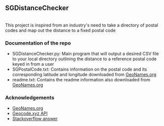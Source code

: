 ## SGDistanceChecker
<br>
This project is inspired from an industry's need to take a directory of postal codes and map out the distance to a fixed postal code

### Documentation of the repo
- SGDistanceChecker.py: Main program that will output a desired CSV file to your local directory outlining the distance to a reference postal code keyed in from a user
- SGPostalCode.txt: Contains information on the postal code and its corresponding latitude and longitude downloaded from [GeoNames.org](http://download.geonames.org/export/zip/)
- readme.txt: Contains the readme information also downloaded from [GeoNames.org](http://download.geonames.org/export/zip/)
### Acknowledgements
- [GeoNames.org](http://download.geonames.org/export/zip/)
- [Geocode.xyz API](https://geocode.xyz/new_account)
- [Stackoverflow answer](https://stackoverflow.com/questions/4913349/haversine-formula-in-python-bearing-and-distance-between-two-gps-points)
